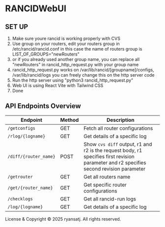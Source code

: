 ﻿# RANCIDWebUI
## SET UP
1. Make sure youre rancid is working properly with CVS
2. Use group on your routers, edit your routers group in /etc/rancid/rancid.conf in this case the name of routers group is LIST_OF_GROUPS="newRouters"
3. or if you already used another group name, you can replace all "newRouters" in rancid_http_request.py with your group name
4. rancid_http_request.py works on /var/lib/rancid/[groupname]/configs, /var/lib/rancid/logs you can freely change this on the http server code
5. Run the http server using "python3 rancid_http_request.py"
6. Web UI is using React Vite with Tailwind CSS
7. Done

## API Endpoints Overview
| Endpoint                | Method | Description                         |
|-------------------------|--------|-------------------------------------|
| `/getconfigs`          | GET    | Fetch all router configurations   |
| `/rlog/{logname}`      | GET    | Get details of a specific log     |
| `/diff/{router_name}`  | POST   | Show `cvs diff` output, r1 and r2 is the request body, r1 specifies first revision parameter and r2 specifies second revision parameter            |
| `/getrouter`           | GET    | Get all routers name              |
| `/get/{router_name}`   | GET    | Get specific router configurations|
| `/checklogs`           | GET    | Get all rancid-run logs           |
| `/log/{logname}`       | GET    | Get details of a specific log     |


License & Copyright
© 2025 ryansatj. All rights reserved.  
 
